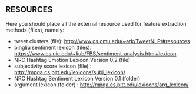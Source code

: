 ## RESOURCES

Here you should place all the external resource used for feature extraction methods (files), namely:

- tweet clusters (file): http://www.cs.cmu.edu/~ark/TweetNLP/#resources
- bingliu sentiment lexicon (files): https://www.cs.uic.edu/~liub/FBS/sentiment-analysis.html#lexicon
- NRC Hashtag Emotion Lexicon Version 0.2 (file)
- subjectivity score lexicon (file) : http://mpqa.cs.pitt.edu/lexicons/subj_lexicon/
- NRC Hashtag Sentiment Lexicon Version 0.1 (folder)
- argument lexicon (folder) : http://mpqa.cs.pitt.edu/lexicons/arg_lexicon/

